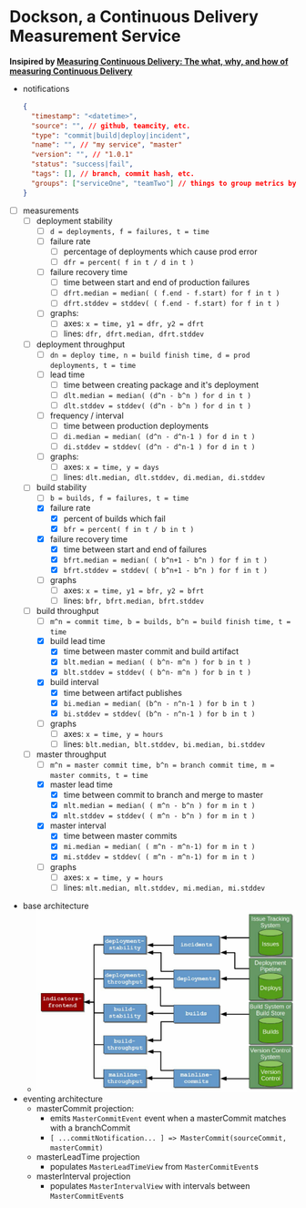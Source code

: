 # Dockson, a Continuous Delivery Measurement Service

**Insipired by [Measuring Continuous Delivery: The what, why, and how of measuring Continuous Delivery](https://www.goodreads.com/book/show/35508935-measuring-continuous-delivery)**

* notifications
  ```json
  {
    "timestamp": "<datetime>",
    "source": "", // github, teamcity, etc.
    "type": "commit|build|deploy|incident",
    "name": "", // "my service", "master"
    "version": "", // "1.0.1"
    "status": "success|fail",
    "tags": [], // branch, commit hash, etc.
    "groups": ["serviceOne", "teamTwo"] // things to group metrics by (e.g. serviceName, team, etc)
  }
  ```
* [ ] measurements
  * [ ] deployment stability
    * [ ] `d = deployments, f = failures, t = time`
    * [ ] failure rate
      * [ ] percentage of deployments which cause prod error
      * [ ] `dfr = percent( f in t / d in t )`
    * [ ] failure recovery time
      * [ ] time between start and end of production failures
      * [ ] `dfrt.median = median( ( f.end - f.start) for f in t )`
      * [ ] `dfrt.stddev = stddev( ( f.end - f.start) for f in t )`
    * [ ] graphs:
      * [ ] axes: `x = time, y1 = dfr, y2 = dfrt`
      * [ ] lines: `dfr, dfrt.median, dfrt.stddev`
  * [ ] deployment throughput
    * [ ] `dn = deploy time, n = build finish time, d = prod deployments, t = time`
    * [ ] lead time
      * [ ] time between creating package and it's deployment
      * [ ] `dlt.median = median( (d^n - b^n ) for d in t )`
      * [ ] `dlt.stddev = stddev( (d^n - b^n ) for d in t )`
    * [ ] frequency / interval
      * [ ] time between production deployments
      * [ ] `di.median = median( (d^n - d^n-1 ) for d in t )`
      * [ ] `di.stddev = stddev( (d^n - d^n-1 ) for d in t )`
    * [ ] graphs:
      * [ ] axes: `x = time, y = days`
      * [ ] lines: `dlt.median, dlt.stddev, di.median, di.stddev`
  * [ ] build stability
    * [ ] `b = builds, f = failures, t = time`
    * [x] failure rate
      * [x] percent of builds which fail
      * [x] `bfr = percent( f in t / b in t )`
    * [x] failure recovery time
      * [x] time between start and end of failures
      * [x] `bfrt.median = median( ( b^n+1 - b^n ) for f in t )`
      * [x] `bfrt.stddev = stddev( ( b^n+1 - b^n ) for f in t )`
    * [ ] graphs
      * [ ] axes: `x = time, y1 = bfr, y2 = bfrt`
      * [ ] lines: `bfr, bfrt.median, bfrt.stddev`
  * [ ] build throughput
    * [ ] `m^n = commit time, b = builds, b^n = build finish time, t = time`
    * [x] build lead time
      * [x] time between master commit and build artifact
      * [x] `blt.median = median( ( b^n- m^n ) for b in t )`
      * [x] `blt.stddev = stddev( ( b^n- m^n ) for b in t )`
    * [x] build interval
      * [x] time between artifact publishes
      * [x] `bi.median = median( (b^n - n^n-1 ) for b in t )`
      * [x] `bi.stddev = stddev( (b^n - n^n-1 ) for b in t )`
    * [ ] graphs
      * [ ] axes: `x = time, y = hours`
      * [ ] lines: `blt.median, blt.stddev, bi.median, bi.stddev`
  * [ ] master throughput
    * [ ] `m^n = master commit time, b^n = branch commit time, m = master commits, t = time`
    * [x] master lead time
      * [x] time between commit to branch and merge to master
      * [x] `mlt.median = median( ( m^n - b^n ) for m in t )`
      * [x] `mlt.stddev = stddev( ( m^n - b^n ) for m in t )`
    * [x] master interval
      * [x] time between master commits
      * [x] `mi.median = median( ( m^n - m^n-1) for m in t )`
      * [x] `mi.stddev = stddev( ( m^n - m^n-1) for m in t )`
    * [ ] graphs
      * [ ] axes: `x = time, y = hours`
      * [ ] lines: `mlt.median, mlt.stddev, mi.median, mi.stddev`
* base architecture
  * ![overview](architecture.png)
* eventing architecture
  * masterCommit projection:
    * emits `MasterCommitEvent` event when a masterCommit matches with a branchCommit
    * `[ ...commitNotification... ] => MasterCommit(sourceCommit, masterCommit)`
  * masterLeadTime projection
    * populates `MasterLeadTimeView` from `MasterCommitEvent`s
  * masterInterval projection
    * populates `MasterIntervalView` with intervals between `MasterCommitEvent`s
